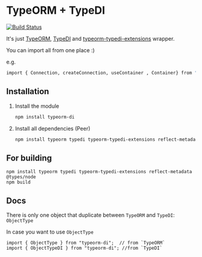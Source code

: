 # TypeORM + TypeDI 

[![Build Status](https://travis-ci.org/mildronize/typeorm-di.svg?branch=main)](https://travis-ci.org/mildronize/typeorm-di)

It's just [TypeORM](https://typeorm.io/), [TypeDI](https://github.com/typestack/typedi) and [typeorm-typedi-extensions](https://github.com/typeorm/typeorm-typedi-extensions) wrapper.

You can import all from one place :) 

e.g. 

```bash
import { Connection, createConnection, useContainer , Container} from "typeorm-di";
```


## Installation

1. Install the module

    ```bash
    npm install typeorm-di 
    ```

2. Install all dependencies (Peer)

    ```bash 
    npm install typeorm typedi typeorm-typedi-extensions reflect-metadata
    ```

###

## For building
```
npm install typeorm typedi typeorm-typedi-extensions reflect-metadata @types/node
npm build
```

## Docs

There is only one object that duplicate between `TypeORM` and `TypeDI`: `ObjectType`

In case you want to use `ObjectType`

```
import { ObjectType } from "typeorm-di";  // from `TypeORM`
import { ObjectTypeDI } from "typeorm-di"; //from `TypeDI` 

